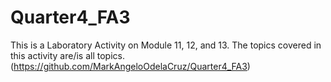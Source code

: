 # Quarter4_FA3

This is a Laboratory Activity on Module 11, 12, and 13. The topics covered in this activity are/is all topics. (https://github.com/MarkAngeloOdelaCruz/Quarter4_FA3)
